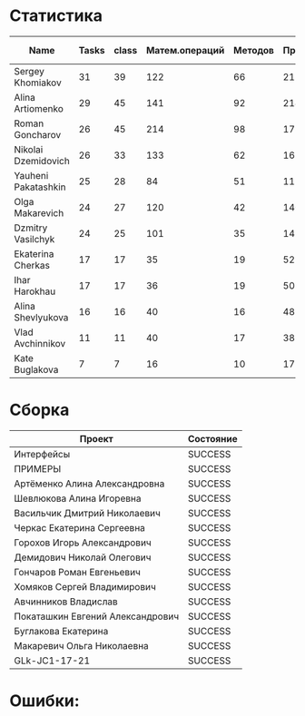 # Статистика

| Name | Tasks | class | Матем.операций | Методов | Присваиваний | анон.класов | внутр.класов | констант | логирование | лямбды | переменных | перхватов исключений | приват. методов | приват. полей | сравнений | циклов |
| --- | --- | --- | --- | --- | --- | --- | --- | --- | --- | --- | --- | --- | --- | --- | --- | --- |
| Sergey Khomiakov | 31 | 39 | 122 | 66 | 211 | 0 | 0 | 1 | 0 | 0 | 148 | 4 | 4 | 8 | 37 | 27 |
| Alina Artiomenko | 29 | 45 | 141 | 92 | 214 | 0 | 1 | 0 | 0 | 1 | 150 | 3 | 7 | 1 | 49 | 26 |
| Roman Goncharov | 26 | 45 | 214 | 98 | 173 | 0 | 1 | 0 | 0 | 1 | 119 | 0 | 0 | 6 | 63 | 21 |
| Nikolai Dzemidovich | 26 | 33 | 133 | 62 | 162 | 0 | 1 | 1 | 0 | 1 | 124 | 0 | 0 | 12 | 54 | 25 |
| Yauheni Pakatashkin | 25 | 28 | 84 | 51 | 111 | 0 | 0 | 1 | 0 | 0 | 85 | 0 | 8 | 3 | 41 | 27 |
| Olga Makarevich | 24 | 27 | 120 | 42 | 140 | 0 | 0 | 0 | 0 | 0 | 100 | 0 | 1 | 0 | 71 | 14 |
| Dzmitry Vasilchyk | 24 | 25 | 101 | 35 | 145 | 0 | 0 | 0 | 0 | 0 | 114 | 0 | 8 | 0 | 28 | 28 |
| Ekaterina Cherkas | 17 | 17 | 35 | 19 | 52 | 0 | 0 | 0 | 0 | 0 | 48 | 0 | 0 | 0 | 13 | 6 |
| Ihar Harokhau | 17 | 17 | 36 | 19 | 50 | 0 | 0 | 0 | 0 | 0 | 46 | 0 | 0 | 0 | 6 | 7 |
| Alina Shevlyukova | 16 | 16 | 40 | 16 | 48 | 0 | 0 | 0 | 0 | 0 | 46 | 0 | 0 | 0 | 2 | 4 |
| Vlad Avchinnikov | 11 | 11 | 40 | 17 | 38 | 0 | 0 | 0 | 0 | 0 | 35 | 0 | 0 | 0 | 24 | 0 |
| Kate Buglakova | 7 | 7 | 16 | 10 | 17 | 0 | 0 | 0 | 0 | 0 | 17 | 0 | 1 | 0 | 1 | 0 |


# Сборка

| Проект | Состояние |
| --- | --- |
| Интерфейсы  | SUCCESS |
| ПРИМЕРЫ  | SUCCESS |
| Артёменко Алина Александровна  | SUCCESS |
| Шевлюкова Алина Игоревна  | SUCCESS |
| Васильчик Дмитрий Николаевич  | SUCCESS |
| Черкас Екатерина Сергеевна  | SUCCESS |
| Горохов Игорь Александрович  | SUCCESS |
| Демидович Николай Олегович  | SUCCESS |
| Гончаров Роман Евгеньевич  | SUCCESS |
| Хомяков Сергей Владимирович  | SUCCESS |
| Авчинников Владислав  | SUCCESS |
| Покаташкин Евгений Александрович  | SUCCESS |
| Буглакова Екатерина  | SUCCESS |
| Макаревич Ольга Николаевна  | SUCCESS |
| GLk-JC1-17-21  | SUCCESS |


# Ошибки:

